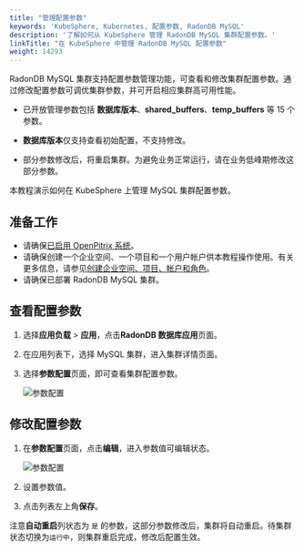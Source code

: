 ```yaml
---
title: "管理配置参数"
keywords: 'KubeSphere, Kubernetes, 配置参数, RadonDB MySQL'
description: '了解如何从 KubeSphere 管理 RadonDB MySQL 集群配置参数。'
linkTitle: "在 KubeSphere 中管理 RadonDB MySQL 配置参数"
weight: 14293
---
```



RadonDB MySQL 集群支持配置参数管理功能，可查看和修改集群配置参数。通过修改配置参数可调优集群参数，并可开启相应集群高可用性能。

- 已开放管理参数包括 **数据库版本**、**shared_buffers**、**temp_buffers** 等 15 个参数。

- **数据库版本**仅支持查看初始配置，不支持修改。

- 部分参数修改后，将重启集群。为避免业务正常运行，请在业务低峰期修改这部分参数。

本教程演示如何在 KubeSphere 上管理 MySQL 集群配置参数。

## 准备工作

- 请确保[已启用 OpenPitrix 系统](../../../pluggable-components/app-store/)。
- 请确保创建一个企业空间、一个项目和一个用户帐户供本教程操作使用。有关更多信息，请参见[创建企业空间、项目、帐户和角色](../../../quick-start/create-workspace-and-project/)。
- 请确保已部署 RadonDB MySQL 集群。

## 查看配置参数

1. 选择**应用负载** > **应用**，点击**RadonDB 数据库应用**页面。

2. 在应用列表下，选择 MySQL 集群，进入集群详情页面。

3. 选择**参数配置**页面，即可查看集群配置参数。

   ![参数配置](/images/docs/zh-cn/appstore/built-in-apps/radondb-mysql-app/radondb-mysql—para.png)

## 修改配置参数

1. 在**参数配置**页面，点击**编辑**，进入参数值可编辑状态。

   ![参数配置](/images/docs/zh-cn/appstore/built-in-apps/radondb-mysql-app/radondb-mysql—para.png)

2. 设置参数值。

3. 点击列表左上角**保存**。

注意**自动重启**列状态为 `是` 的参数，这部分参数修改后，集群将自动重启。待集群状态切换为`运行中`，则集群重启完成，修改后配置生效。
